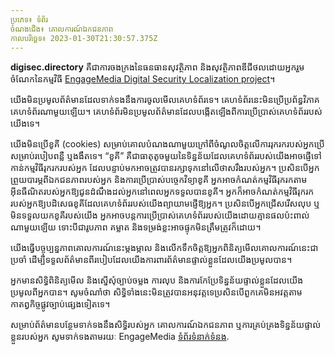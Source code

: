```yaml
---
ប្រភេទ៖ ទំព័រ
ចំណងជើង៖ គោលការណ៍ឯកជនភាព
កាលបរិច្ឆេទ៖ 2023-01-30T21:30:57.375Z
---
```

**digisec.directory** គឺជាការចងក្រងនៃធនធានសុវត្ថិភាព និងសុវត្ថិភាពឌីជីថលដោយអ្នករួមចំណែកនៃកម្មវិធី [EngageMedia Digital Security Localization project](https://engagemedia.org/projects/localization/)។ 

យើងមិនប្រមូលព័ត៌មានដែលទាក់ទងនឹងការចូលមើលគេហទំព័រទេ។ គេហទំព័រនេះមិនប្រើប្រព័ន្ធវិភាគគេហទំព័រណាមួយឡើយ។ គេហទំព័រមិនប្រមូលព័ត៌មានដែលបង្កើតឡើងពីការប្រើប្រាស់គេហទំព័ររបស់យើងទេ។

យើងមិនប្រើខូគី (cookies) សម្រាប់គោលបំណងណាមួយក្រៅពីចំណូលចិត្តលើការរុករករបស់អ្នកប្រើសម្រាប់របៀបពន្លឺ ឬងងឹតទេ។ “ខូគី” គឺជាធាតុតូចមួយនៃទិន្នន័យដែលគេហទំព័ររបស់យើងអាចផ្ញើទៅកាន់កម្មវិធីរុករករបស់អ្នក ដែលបន្ទាប់មកអាចត្រូវបានរក្សាទុកនៅលើថាសរឹងរបស់អ្នក។ ប្រសិនបើអ្នកព្រួយបារម្ភពីឯកជនភាពរបស់អ្នក និងការប្រើប្រាស់បច្ចេកវិទ្យាខូគី អ្នកអាចកំណត់កម្មវិធីរុករកតាមអ៊ីនធឺណិតរបស់អ្នកឱ្យជូនដំណឹងដល់អ្នកនៅពេលអ្នកទទួលបានខូគី។ អ្នកក៏អាចកំណត់កម្មវិធីរុករករបស់អ្នកឱ្យបដិសេធខូគីដែលគេហទំព័ររបស់យើងព្យាយាមផ្ញើឱ្យអ្នក។ ប្រសិនបើអ្នកជ្រើសរើសលុប ឬមិនទទួលយកខូគីរបស់យើង អ្នកអាចបន្តការប្រើប្រាស់គេហទំព័ររបស់យើងដោយគ្មានផលប៉ះពាល់ណាមួយឡើយ ទោះបីជារូបភាព គម្លាត និងទម្រង់ខ្លះអាចផ្ទុកមិនត្រឹមត្រូវក៏ដោយ។

យើងធ្វើបច្ចុប្បន្នភាពគោលការណ៍នេះម្តងម្កាល និងលើកទឹកចិត្តឱ្យអ្នកពិនិត្យមើលគោលការណ៍នេះជាប្រចាំ ដើម្បីទទួលព័ត៌មានពីរបៀបដែលយើងការពារព័ត៌មានផ្ទាល់ខ្លួនដែលយើងប្រមូលបាន។

អ្នកមានសិទ្ធិពិនិត្យមើល និងស្នើសុំច្បាប់ចម្លង ការលុប និងការកែប្រែទិន្នន័យផ្ទាល់ខ្លួនដែលយើងប្រមូលពីអ្នកបាន។ សូមចំណាំថា សិទ្ធិទាំងនេះមិនត្រូវបានអនុវត្តទេប្រសិនបើពួកគេមិនអវត្តតាមកាតព្វកិច្ចផ្លូវច្បាប់ផ្សេងទៀតទេ។

សម្រាប់ព័ត៌មានបន្ថែមទាក់ទងនឹងសិទ្ធិរបស់អ្នក គោលការណ៍ឯកជនភាព ឬការគ្រប់គ្រងទិន្នន័យផ្ទាល់ខ្លួនរបស់អ្នក សូមទាក់ទងតាមរយៈ EngageMedia [ទំព័រទំនាក់ទំនង](https://engagemedia.org/contact/).